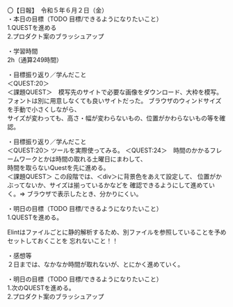 〇【日報】　令和５年６月２日（金）  
・本日の目標（TODO 目標/できるようになりたいこと）  
1.QUESTを進める  
2.プロダクト案のブラッシュアップ 

・学習時間  
2h（通算249時間）  
  
・目標振り返り／学んだこと  
＜QUEST:20＞    
＜課題QUEST＞　模写先のサイトで必要な画像をダウンロード、大枠を模写。    
               フォントは別に用意しなくても良いサイトだった。 
               ブラウザのウィンドサイズを手動で小さくしながら、  
               サイズが変わっても、高さ・幅が変わらないもの、位置がかわらないもの等を確認。  

・目標振り返り／学んだこと  
＜QUEST:20＞  ツールを実際使ってみる。
＜QUEST:24＞　時間のかかるフレームワークとかは時間の取れる土曜日にまわして、  
              時間を取らないQuestを先に進める。  
＜課題QUEST＞ この段階では、＜div＞に背景色をあえて設定して、 位置がかぶってないか、サイズは揃っているかなどを
              確認できるようにして進めていく。⇒ ブラウザで表示したとき、分かりにくい。  

・明日の目標（TODO 目標/できるようになりたいこと）  
1.QUESTを進める。  


Elintはファイルごとに静的解析するため、別ファイルを参照していることを予めセットしておくことを
忘れないこと！！  

・感想等  
２日までは、なかなか時間が取れないが、とにかく進めていく。　　

・明日の目標（TODO 目標/できるようになりたいこと）  
1.次のQUESTを進める。  
2.プロダクト案のブラッシュアップ　　


